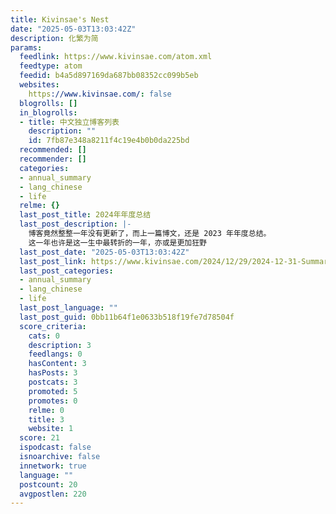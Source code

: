 ```yaml
---
title: Kivinsae's Nest
date: "2025-05-03T13:03:42Z"
description: 化繁为简
params:
  feedlink: https://www.kivinsae.com/atom.xml
  feedtype: atom
  feedid: b4a5d897169da687bb08352cc099b5eb
  websites:
    https://www.kivinsae.com/: false
  blogrolls: []
  in_blogrolls:
  - title: 中文独立博客列表
    description: ""
    id: 7fb87e348a8211f4c19e4b0b0da225bd
  recommended: []
  recommender: []
  categories:
  - annual_summary
  - lang_chinese
  - life
  relme: {}
  last_post_title: 2024年年度总结
  last_post_description: |-
    博客竟然整整一年没有更新了，而上一篇博文，还是 2023 年年度总结。
    这一年也许是这一生中最转折的一年，亦或是更加狂野
  last_post_date: "2025-05-03T13:03:42Z"
  last_post_link: https://www.kivinsae.com/2024/12/29/2024-12-31-Summary/
  last_post_categories:
  - annual_summary
  - lang_chinese
  - life
  last_post_language: ""
  last_post_guid: 0bb11b64f1e0633b518f19fe7d78504f
  score_criteria:
    cats: 0
    description: 3
    feedlangs: 0
    hasContent: 3
    hasPosts: 3
    postcats: 3
    promoted: 5
    promotes: 0
    relme: 0
    title: 3
    website: 1
  score: 21
  ispodcast: false
  isnoarchive: false
  innetwork: true
  language: ""
  postcount: 20
  avgpostlen: 220
---
```

